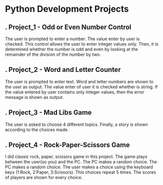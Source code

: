 # Python Development Projects
## . Project_1 - Odd or Even Number Control
The user is prompted to enter a number. The value enter by user is checked. This control allows the user to enter integer values only. Then, it is determined whether the number is odd and even by looking at the remainder of the division of the number by two.
## . Project_2 - Word and Letter Counter
The user is prompted to enter text. Word and letter numbers are shown to the user as output. The value enter of user it is checked whether is string. If the value entered by user contains only integer values, then the error message is shown as output.
## . Project_3 - Mad Libs Game
The user is asked to choose 4 different topics. Finally, a story is shown according to the choices made.
## . Project_4 - Rock-Paper-Scissors Game
I did classic rock, paper, scissors game in this project. The game plays between the user(so you) and the PC. The PC makes a random choice. The PC makes a random choice. The user makes a choice using the keyboard keys (1:Rock, 2:Paper, 3:Scissors). This choices repeat 5 times. The scores of players are shown for every choice.
